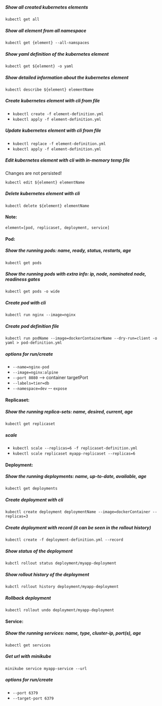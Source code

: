 ##### Show all created kubernetes elements
`kubectl get all`
##### Show all element from all namespace
`kubectl get {element} --all-namspaces`
##### Show yaml definition of the kubernetes element
`kubectl get ${element} -o yaml`
##### Show detailed information about the kubernetes element
`kubectl describe ${element} elementName`
##### Create kubernetes element with cli from file
- `kubectl create -f element-definition.yml`
- `kubectl apply -f element-definition.yml`
##### Update kubernetes element with cli from file
- `kubectl replace -f element-definition.yml`
- `kubectl apply -f element-definition.yml`
##### Edit kubernetes element with cli with in-memory temp file
Changes are not persisted!

`kubectl edit ${element} elementName`
##### Delete kubernetes element with cli
`kubectl delete ${element} elementName`

#### Note:
`element=[pod, replicaset, deployment, service]`

#### Pod:
##### Show the running pods: name, ready, status, restarts, age
`kubectl get pods`
##### Show the running pods with extra info: ip, node, nominated node, readiness gates
`kubectl get pods -o wide`
##### Create pod with cli
`kubectl run nginx --image=nginx`
##### Create pod definition file
`kubectl run podName --image=dockerContainerName --dry-run=client -o yaml > pod-definition.yml`
##### options for run/create
- `--name=nginx-pod`
- `--image=nginx:alpine`
- `--port 8080` --> container targetPort
- `--labels=tier=db`
- `--namespace=dev`
-- `expose`

#### Replicaset:
##### Show the running replica-sets: name, desired, current, age
`kubectl get replicaset`
##### scale
- `kubectl scale --replicas=6 -f replicaset-definition.yml`
- `kubectl scale replicaset myapp-replicaset --replicas=6`

#### Deployment:
##### Show the running deployments: name, up-to-date, available, age
`kubectl get deployments`
##### Create deployment with cli
`kubectl create deployment deploymentName --image=dockerContainer --replicas=3`
##### Create deployment with record (it can be seen in the rollout history)
`kubectl create -f deployment-definition.yml --record`
##### Show status of the deployment
`kubctl rollout status deployment/myapp-deployment`
##### Show rollout history of the deployment
`kubctl rollout history deployment/myapp-deployment`
##### Rollback deployment
`kubectl rollout undo deployment/myapp-deployment`

#### Service:
##### Show the running services: name, type, cluster-ip, port(s), age
`kubectl get services`
##### Get url with minikube
`minikube service myapp-service --url`
##### options for run/create
- `--port 6379`
- `--target-port 6379`
